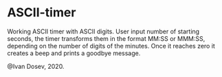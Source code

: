 # ASCII-timer

Working ASCII timer with ASCII digits. User input number of starting seconds, the timer transforms them in the format MM:SS or MMM:SS, depending on the number of digits of the minutes. Once it reaches zero it creates a beep and prints a goodbye message.

@Ivan Dosev, 2020.
